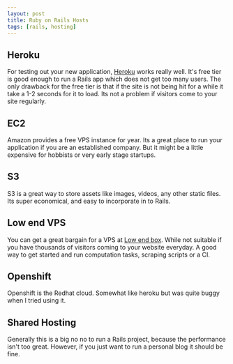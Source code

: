 ```yaml
--- 
layout: post
title: Ruby on Rails Hosts
tags: [rails, hosting]
---
```


Heroku
------
For testing out your new application, [Heroku](http://www.heroku.com) works 
really well. It's free tier is good enough to run a Rails app which does not
get too many users. The only drawback for the free tier is that if the site is
not being hit for a while it take a 1-2 seconds for it to load. Its not a
problem if visitors come to your site regularly.

EC2
---
Amazon provides a free VPS instance for year. Its a great place to run your
application if you are an established company. But it might be a little 
expensive for hobbists or very early stage startups.

S3
--
S3 is a great way to store assets like images, videos, any other static files.
Its super economical, and easy to incorporate in to Rails.

Low end VPS
-----------
You can get a great bargain for a VPS at [Low end box](www.lowendbox.com). 
While not suitable if you have thousands of visitors coming to your website
everyday. A good way to get started and run computation tasks, scraping scripts
or a CI.

Openshift
---------
Openshift is the Redhat cloud. Somewhat like heroku but was quite buggy when
I tried using it.

Shared Hosting
--------------
Generally this is a big no no to run a Rails project, because the performance 
isn't too great. However, if you just want to run a personal blog it should be
fine.
